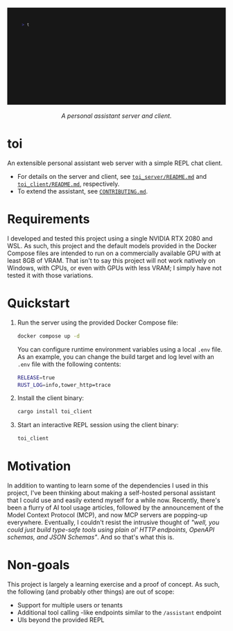 ![Demo][0]

<div align="center">
    <i>A personal assistant server and client.</i>
</div>

# toi

An extensible personal assistant web server with a simple REPL chat client.

- For details on the server and client, see [`toi_server/README.md`][1] and 
  [`toi_client/README.md`][2], respectively.
- To extend the assistant, see [`CONTRIBUTING.md`][3].

# Requirements

I developed and tested this project using a single NVIDIA RTX 2080 and WSL. 
As such, this project and the default models provided in the Docker Compose
files are intended to run on a commercially available GPU with at least 8GB
of VRAM. That isn't to say this project will not work natively on Windows,
with CPUs, or even with GPUs with less VRAM; I simply have not tested it with 
those variations.

# Quickstart

1. Run the server using the provided Docker Compose file:

   ```bash
   docker compose up -d
   ```

   You can configure runtime environment variables using a local `.env` file.
   As an example, you can change the build target and log level with an `.env`
   file with the following contents:

   ```bash
   RELEASE=true
   RUST_LOG=info,tower_http=trace
   ```

2. Install the client binary:

   ```bash
   cargo install toi_client
   ```

3. Start an interactive REPL session using the client binary:

   ```bash
   toi_client
   ```

# Motivation

In addition to wanting to learn some of the dependencies I used in this project,
I've been thinking about making a self-hosted personal assistant that I could 
use and easily extend myself for a while now. Recently, there's been a flurry of
AI tool usage articles, followed by the announcement of the Model Context 
Protocol (MCP), and now MCP servers are popping-up everywhere. Eventually, I
couldn't resist the intrusive thought of *"well, you could just build type-safe
tools using plain ol' HTTP endpoints, OpenAPI schemas, and JSON Schemas"*. And
so that's what this is.

# Non-goals

This project is largely a learning exercise and a proof of concept. As such,
the following (and probably other things) are out of scope:

- Support for multiple users or tenants
- Additional tool calling -like endpoints similar to the `/assistant` endpoint
- UIs beyond the provided REPL

[0]: assets/demo.gif?raw=true
[1]: toi_server
[2]: toi_client
[3]: CONTRIBUTING.md
